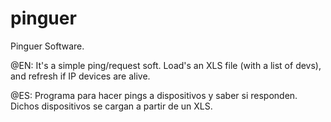 # pinguer
Pinguer Software.

@EN:
It's a simple ping/request soft. Load's an XLS file (with a list of devs), and refresh if IP devices are alive.

@ES:
Programa para hacer pings a dispositivos y saber si responden. Dichos dispositivos se cargan a partir de un XLS.
